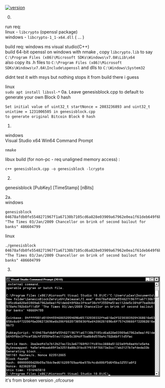 [![version](https://img.shields.io/github/downloads/alexeyneu/GenesisBlockZero/total.svg?style=plastic)](https://github.com/alexeyneu//GenesisBlockZero/releases/latest)


0.
run req:  
linux - `libcrypto` (openssl package)  
windows - `libcrypto-1_1-x64.dll`  ( ... )

build req:
windows 
ms visual studio(C++)   
build 64-bit openssl on windows with nmake , copy `libcrypto.lib` to say  `C:\Program Files (x86)\Microsoft SDKs\Windows\v7.0A\Lib\x64`  
also copy its .h files to `C:\Program Files (x86)\Microsoft SDKs\Windows\v7.0A\Include\openssl`
and dlls to `C:\Windows\System32`

didnt test it with msys but nothing stops it from build there i guess   

linux  
`sudo apt install libssl-*`
0a. Leave genesisblock.cpp to default to generate your own Block 0 hash

    Set initial value of uint32_t startNonce = 2083236893 and uint32_t unixtime = 1231006505 in genesisblock.cpp 
    to generate original Bitcoin Block 0 hash

1.
windows  
Visual Studio x64 Win64 Command Prompt
```
nmake
```
libux build (for non-pc - req unaligned memory access) : 
```
c++ genesisblock.cpp -o genesisblock -lcrypto
```
2.
genesisblock [PubKey] [TimeStamp] [nBits]

2a.  
windows
```
genesisblock 04678afdb0fe5548271967f1a67130b7105cd6a828e03909a67962e0ea1f61deb649f6bc3f4cef38c4f35504e51ec112de5c384df7ba0b8d578a4c702b6bf11d5f "The Times 03/Jan/2009 Chancellor on brink of second bailout for banks" 486604799
```
linux
```
./genesisblock 04678afdb0fe5548271967f1a67130b7105cd6a828e03909a67962e0ea1f61deb649f6bc3f4cef38c4f35504e51ec112de5c384df7ba0b8d578a4c702b6bf11d5f "The Times 03/Jan/2009 Chancellor on brink of second bailout for banks" 486604799
```
3.
![Screen1](/screens/Untitled%201.jpg)
it's from broken version ,ofcourse
